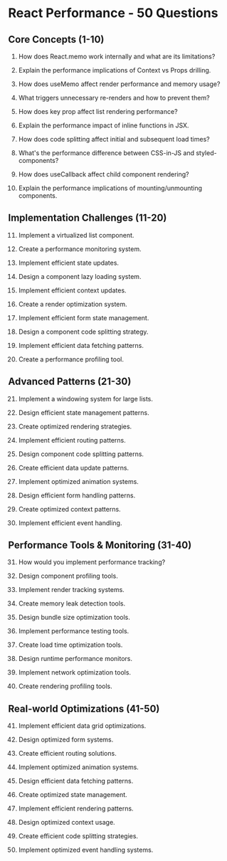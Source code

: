 # React Performance - 50 Questions

## Core Concepts (1-10)

1. How does React.memo work internally and what are its limitations?

2. Explain the performance implications of Context vs Props drilling.

3. How does useMemo affect render performance and memory usage?

4. What triggers unnecessary re-renders and how to prevent them?

5. How does key prop affect list rendering performance?

6. Explain the performance impact of inline functions in JSX.

7. How does code splitting affect initial and subsequent load times?

8. What's the performance difference between CSS-in-JS and styled-components?

9. How does useCallback affect child component rendering?

10. Explain the performance implications of mounting/unmounting components.

## Implementation Challenges (11-20)

11. Implement a virtualized list component.

12. Create a performance monitoring system.

13. Implement efficient state updates.

14. Design a component lazy loading system.

15. Implement efficient context updates.

16. Create a render optimization system.

17. Implement efficient form state management.

18. Design a component code splitting strategy.

19. Implement efficient data fetching patterns.

20. Create a performance profiling tool.

## Advanced Patterns (21-30)

21. Implement a windowing system for large lists.

22. Design efficient state management patterns.

23. Create optimized rendering strategies.

24. Implement efficient routing patterns.

25. Design component code splitting patterns.

26. Create efficient data update patterns.

27. Implement optimized animation systems.

28. Design efficient form handling patterns.

29. Create optimized context patterns.

30. Implement efficient event handling.

## Performance Tools & Monitoring (31-40)

31. How would you implement performance tracking?

32. Design component profiling tools.

33. Implement render tracking systems.

34. Create memory leak detection tools.

35. Design bundle size optimization tools.

36. Implement performance testing tools.

37. Create load time optimization tools.

38. Design runtime performance monitors.

39. Implement network optimization tools.

40. Create rendering profiling tools.

## Real-world Optimizations (41-50)

41. Implement efficient data grid optimizations.

42. Design optimized form systems.

43. Create efficient routing solutions.

44. Implement optimized animation systems.

45. Design efficient data fetching patterns.

46. Create optimized state management.

47. Implement efficient rendering patterns.

48. Design optimized context usage.

49. Create efficient code splitting strategies.

50. Implement optimized event handling systems.